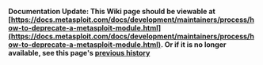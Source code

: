 <!-- Maintainers:  Please do not modify this file directly, create a pull request instead -->

**Documentation Update: This Wiki page should be viewable at [https://docs.metasploit.com/docs/development/maintainers/process/how-to-deprecate-a-metasploit-module.html](https://docs.metasploit.com/docs/development/maintainers/process/how-to-deprecate-a-metasploit-module.html). Or if it is no longer available, see this page's [previous history](./_history)**

